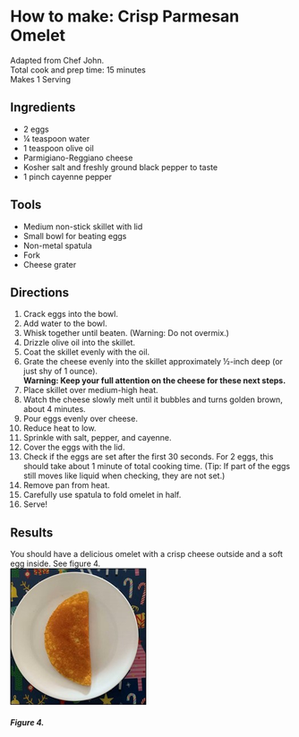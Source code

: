 # How to make: Crisp Parmesan Omelet

Adapted from Chef John.  
Total cook and prep time: 15 minutes  
Makes 1 Serving  

## Ingredients

- 2 eggs
- ¼ teaspoon water
- 1 teaspoon olive oil
- Parmigiano-Reggiano cheese
- Kosher salt and freshly ground black pepper to taste
- 1 pinch cayenne pepper

## Tools

- Medium non-stick skillet with lid
- Small bowl for beating eggs
- Non-metal spatula
- Fork
- Cheese grater

## Directions

1. Crack eggs into the bowl.
1. Add water to the bowl.
1. Whisk together until beaten. (Warning: Do not overmix.)
1. Drizzle olive oil into the skillet.
1. Coat the skillet evenly with the oil.
1. Grate the cheese evenly into the skillet approximately ½-inch deep (or just shy of 1 ounce).  
**Warning: Keep your full attention on the cheese for these next steps.**
1. Place skillet over medium-high heat.
1. Watch the cheese slowly melt until it bubbles and turns golden brown, about 4 minutes.
1. Pour eggs evenly over cheese.
1. Reduce heat to low.
1. Sprinkle with salt, pepper, and cayenne.
1. Cover the eggs with the lid.
1. Check if the eggs are set after the first 30 seconds. For 2 eggs,
    this should take about 1 minute of total cooking time. (Tip: If part
    of the eggs still moves like liquid when checking, they are not
    set.)
1. Remove pan from heat.
1. Carefully use spatula to fold omelet in half.
1. Serve!

## Results

You should have a delicious omelet with a crisp cheese outside and a
soft egg inside. See figure 4.  
![Picture of finished meal](images/media/picture4.jpg)

##### Figure 4.
